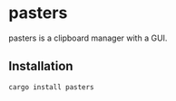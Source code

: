 # pasters

pasters is a clipboard manager with a GUI.

## Installation

```bash
cargo install pasters
```

